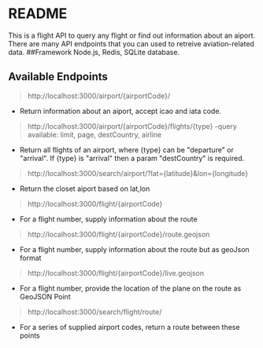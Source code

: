 # README #

This is a flight API to query any flight or find out information about an aiport. There are many API endpoints that you can used to retreive aviation-related data.
##Framework
Node.js, Redis, SQLite database.
## Available Endpoints
> http://localhost:3000/airport/{airportCode}/
- Return information about an aiport, accept icao and iata code.
> http://localhost:3000/airport/{airportCode}/flights/{type}
-query available: limit, page, destCountry, airline
- Return all flights of an airport, where {type} can be "departure" or "arrival". If {type} is "arrival" then a param "destCountry" is required.
> http://localhost:3000/search/airport/?lat={latitude}&lon={longitude}
- Return the closet aiport based on lat,lon
> http://localhost:3000/flight/{airportCode}
- For a flight number, supply information about the route
> http://localhost:3000/flight/{airportCode}/route.geojson
- For a flight number, supply information about the route but as geoJson format
> http://localhost:3000/flight/{airportCode}/live.geojson
- For a flight number, provide the location of the plane on the route as GeoJSON Point
> http://localhost:3000/search/flight/route/
- For a series of supplied airport codes, return a route between these points
